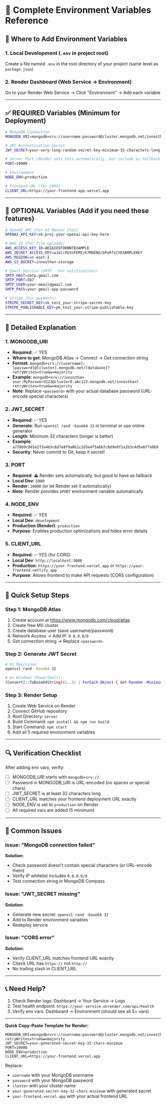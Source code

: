 # 🔐 Complete Environment Variables Reference

## 📍 Where to Add Environment Variables

### 1. **Local Development** (`.env` in project root)
Create a file named `.env` in the root directory of your project (same level as `package.json`)

### 2. **Render Dashboard** (Web Service → Environment)
Go to your Render Web Service → Click "Environment" → Add each variable

---

## ✅ REQUIRED Variables (Minimum for Deployment)

```bash
# MongoDB Connection
MONGODB_URI=mongodb+srv://username:password@cluster.mongodb.net/innosthan?retryWrites=true&w=majority

# JWT Authentication Secret
JWT_SECRET=your-very-long-random-secret-key-minimum-32-characters-long-make-it-very-secure

# Server Port (Render sets this automatically, but include as fallback)
PORT=10000

# Environment
NODE_ENV=production

# Frontend URL (for CORS)
CLIENT_URL=https://your-frontend-app.vercel.app
```

---

## 🔧 OPTIONAL Variables (Add if you need these features)

```bash
# OpenAI API (For AI Mentor Chat)
OPENAI_API_KEY=sk-proj-your-openai-api-key-here

# AWS S3 (For file uploads)
AWS_ACCESS_KEY_ID=AKIAIOSFODNN7EXAMPLE
AWS_SECRET_ACCESS_KEY=wJalrXUtnFEMI/K7MDENG/bPxRfiCYEXAMPLEKEY
AWS_REGION=us-east-1
AWS_S3_BUCKET=innosthan-storage

# Email Service (SMTP - For notifications)
SMTP_HOST=smtp.gmail.com
SMTP_PORT=587
SMTP_USER=your-email@gmail.com
SMTP_PASS=your-gmail-app-password

# Stripe (For payments)
STRIPE_SECRET_KEY=sk_test_your-stripe-secret-key
STRIPE_PUBLISHABLE_KEY=pk_test_your-stripe-publishable-key
```

---

## 📝 Detailed Explanation

### 1. MONGODB_URI
- **Required**: ✅ YES
- **Where to get**: MongoDB Atlas → Connect → Get connection string
- **Format**: `mongodb+srv://[username]:[password]@[cluster].mongodb.net/[database]?retryWrites=true&w=majority`
- **Example**: `mongodb+srv://innosthan-user:MyPassword123@cluster0.abc123.mongodb.net/innosthan?retryWrites=true&w=majority`
- **Note**: Replace `<password>` with your actual database password (URL-encode special characters)

### 2. JWT_SECRET
- **Required**: ✅ YES
- **Generate**: Run `openssl rand -base64 32` in terminal or use online generator
- **Length**: Minimum 32 characters (longer is better)
- **Example**: `a7f8b9c0d1e2f3a4b5c6d7e8f9a0b1c2d3e4f5a6b7c8d9e0f1a2b3c4d5e6f7a8b9`
- **Security**: Never commit to Git, keep it secret!

### 3. PORT
- **Required**: ⚠️ Render sets automatically, but good to have as fallback
- **Local Dev**: `5000`
- **Render**: `10000` (or let Render set it automatically)
- **Note**: Render provides `$PORT` environment variable automatically

### 4. NODE_ENV
- **Required**: ✅ YES
- **Local Dev**: `development`
- **Production (Render)**: `production`
- **Purpose**: Enables production optimizations and hides error details

### 5. CLIENT_URL
- **Required**: ✅ YES (for CORS)
- **Local Dev**: `http://localhost:3000`
- **Production**: `https://your-frontend.vercel.app` or `https://your-frontend.netlify.app`
- **Purpose**: Allows frontend to make API requests (CORS configuration)

---

## 🎯 Quick Setup Steps

### Step 1: MongoDB Atlas
1. Create account at https://www.mongodb.com/cloud/atlas
2. Create free M0 cluster
3. Create database user (save username/password)
4. Network Access → Add IP: `0.0.0.0/0`
5. Get connection string → Replace `<password>`

### Step 2: Generate JWT Secret
```bash
# On Mac/Linux:
openssl rand -base64 32

# On Windows (PowerShell):
[Convert]::ToBase64String((1..32 | ForEach-Object { Get-Random -Minimum 0 -Maximum 256 }))
```

### Step 3: Render Setup
1. Create Web Service on Render
2. Connect GitHub repository
3. Root Directory: `server`
4. Build Command: `npm install && npm run build`
5. Start Command: `npm start`
6. Add all 5 required environment variables

---

## 🔍 Verification Checklist

After adding env vars, verify:

- [ ] MONGODB_URI starts with `mongodb+srv://`
- [ ] Password in MONGODB_URI is URL-encoded (no spaces or special chars)
- [ ] JWT_SECRET is at least 32 characters long
- [ ] CLIENT_URL matches your frontend deployment URL exactly
- [ ] NODE_ENV is set to `production` on Render
- [ ] All required vars are added (5 minimum)

---

## 🐛 Common Issues

### Issue: "MongoDB connection failed"
**Solution**: 
- Check password doesn't contain special characters (or URL-encode them)
- Verify IP whitelist includes `0.0.0.0/0`
- Test connection string in MongoDB Compass

### Issue: "JWT_SECRET missing"
**Solution**: 
- Generate new secret: `openssl rand -base64 32`
- Add to Render environment variables
- Redeploy service

### Issue: "CORS error"
**Solution**: 
- Verify CLIENT_URL matches frontend URL exactly
- Check URL has `https://` not `http://`
- No trailing slash in CLIENT_URL

---

## 📞 Need Help?

1. Check Render logs: Dashboard → Your Service → Logs
2. Test health endpoint: `https://your-service.onrender.com/api/health`
3. Verify env vars: Dashboard → Environment (should see all 5+ vars)

---

**Quick Copy-Paste Template for Render:**

```
MONGODB_URI=mongodb+srv://username:password@cluster.mongodb.net/innosthan?retryWrites=true&w=majority
JWT_SECRET=your-generated-secret-key-32-chars-minimum
PORT=10000
NODE_ENV=production
CLIENT_URL=https://your-frontend.vercel.app
```

Replace:
- `username` with your MongoDB username
- `password` with your MongoDB password
- `cluster` with your cluster name
- `your-generated-secret-key-32-chars-minimum` with generated secret
- `your-frontend.vercel.app` with your actual frontend URL

